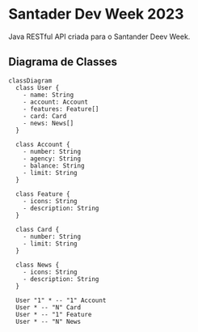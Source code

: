 # Santader Dev Week 2023
Java RESTful API criada para o Santander Deev Week.

## Diagrama de Classes

```mermaid
classDiagram
  class User {
    - name: String
    - account: Account
    - features: Feature[]
    - card: Card
    - news: News[]
  }
  
  class Account {
    - number: String
    - agency: String
    - balance: String
    - limit: String
  }

  class Feature {
    - icons: String
    - description: String
  }

  class Card {
    - number: String
    - limit: String
  }

  class News {
    - icons: String
    - description: String
  }

  User "1" * -- "1" Account
  User * -- "N" Card
  User * -- "1" Feature
  User * -- "N" News
```
